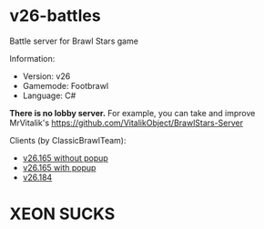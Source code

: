 # v26-battles
Battle server for Brawl Stars game

Information:
- Version: v26
- Gamemode: Footbrawl
- Language: C#

**There is no lobby server.** For example, you can take and improve MrVitalik's https://github.com/VitalikObject/BrawlStars-Server

Clients (by ClassicBrawlTeam):
- [v26.165 without popup](https://mega.nz/file/vSIDFKaT#pDdGFkevXwp_3LP1wW1wtj23Gj2aADZwzfXAAI8JEs8)
- [v26.165 with popup](https://mega.nz/file/iGIGkT7S#PnbYOskUa0PGtbry4dcK1ugViwRsbGiDzP92i39KvH4)
- [v26.184](https://mega.nz/file/XeBTXCBB#BN6B9-FcMqn19w6SkgxVgShFwWx1Qb55tgydIL1oLDI)

# XEON SUCKS
